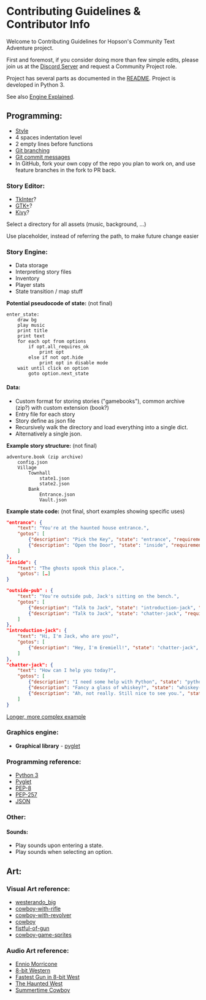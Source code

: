 # Contributing Guidelines & Contributor Info

Welcome to Contributing Guidelines for Hopson's Community Text Adventure project.

First and foremost, if you consider doing more than few simple edits, please join us at the [Discord Server](https://discord.gg/F6WF7Dm) and request a Community Project role.

Project has several parts as documented in the [README](../README.md). Project is developed in Python 3.

See also [Engine Explained](EXPLAINED.md).

## Programming:

* [Style](https://www.python.org/dev/peps/pep-0008/)
* 4 spaces indentation level
* 2 empty lines before functions
* [Git branching](http://nvie.com/posts/a-successful-git-branching-model/)
* [Git commit messages](https://chris.beams.io/posts/git-commit/)
* In GitHub, fork your own copy of the repo you plan to work on, and use feature branches in the fork to PR back.

### Story Editor:

* [TkInter](https://wiki.python.org/moin/TkInter)?
* [GTK+](http://www.pygtk.org/)?
* [Kivy](https://kivy.org/)?

Select a directory for all assets (music, background, …)

Use placeholder, instead of referring the path, to make future change easier

### Story Engine:

* Data storage
* Interpreting story files
* Inventory       
* Player stats
* State transition / map stuff

**Potential pseudocode of state:** (not final)

```
enter_state: 
    draw bg
    play music
    print title
    print text
    for each opt from options
        if opt.all_requires_ok
            print opt
        else if not opt.hide
            print opt in disable mode
    wait until click on option
        goto option.next_state
```

#### Data:

* Custom format for storing stories ("gamebooks"), common archive (zip?) with custom extension (book?)
* Entry file for each story
* Story define as json file
* Recursively walk the directory and load everything into a single dict.
* Alternatively a single json.

**Example story structure:** (not final)

```
adventure.book (zip archive)
	config.json
	Village
		Townhall
			state1.json
			state2.json
		Bank
			Entrance.json
			Vault.json
```

**Example state code:** (not final, short examples showing specific uses)

```json
"entrance": {
    "text": "You're at the haunted house entrance.",
    "gotos": [
        {"description": "Pick the Key", "state": "entrance", "requirements": {"rusty key": 0}, "acquire": {"rusty key": 1}},
        {"description": "Open the Door", "state": "inside", "requirements": {"rusty key": 1}, "hide": {"rusty key": 1}}
    ]
},
"inside": {
    "text": "The ghosts spook this place.",
    "gotos": […]
}
```

```json
"outside-pub" : {
	"text": "You're outside pub, Jack's sitting on the bench.",
	"gotos": [
		{"description": "Talk to Jack", "state": "introduction-jack", "requirements": {"knows Jack": false}},
		{"description": "Talk to Jack", "state": "chatter-jack", "requirements": {"knows Jack": true}}
	]
},
"introduction-jack": {
    "text": "Hi, I'm Jack, who are you?",
    "gotos": [
        {"description": "Hey, I'm Eremiell!", "state": "chatter-jack", "acquire": {"knows Jack": true}}
    ]
},
"chatter-jack": {
    "text": "How can I help you today?",
    "gotos": [
        {"description": "I need some help with Python", "state": "python-hax-jack"},
        {"description": "Fancy a glass of whiskey?", "state": "whiskey-with-jack"},
        {"description": "Ah, not really. Still nice to see you.", "state": "outside-pub"}
    ]
}
```

[Longer, more complex example](example.json)

### Graphics engine:

* **Graphical library** - [pyglet](https://bitbucket.org/pyglet/pyglet/wiki/Home)

### Programming reference:

* [Python 3](https://docs.python.org/3/)
* [Pyglet](https://pyglet.readthedocs.io/en/pyglet-1.3-maintenance/)
* [PEP-8](https://www.python.org/dev/peps/pep-0008/)
* [PEP-257](https://www.python.org/dev/peps/pep-0257/)
* [JSON](http://json.org/)

### Other:

#### Sounds:

* Play sounds upon entering a state.
* Play sounds when selecting an option.

## Art:

### Visual Art reference:

* [westerando_big](http://games.gameshed.com/westerando_big.jpg)
* [cowboy-with-rifle](https://opengameart.org/content/cowboy-with-rifle)
* [cowboy-with-revolver](https://opengameart.org/content/cowboy-with-revolver)
* [cowboy](https://opengameart.org/content/cowboy)
* [fistful-of-gun](https://gamejolt.com/games/fistful-of-gun/16749)
* [cowboy-game-sprites](https://opengameart.org/content/cowboy-game-sprites)

### Audio Art reference:

* [Ennio Morricone](https://www.youtube.com/watch?v=9dpNQFpeo6U)
* [8-bit Western](https://www.youtube.com/watch?v=a3AlfkiVeIM)
* [Fastest Gun in 8-bit West](https://www.youtube.com/watch?v=WDdZLk7pRfI)
* [The Haunted West](https://www.youtube.com/watch?v=prT7PCMF8_Q)
* [Summertime Cowboy](https://www.youtube.com/watch?v=nu-261SVh-c)